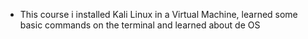 - This course i installed Kali Linux in a Virtual Machine, learned some basic commands on the terminal and learned about de OS